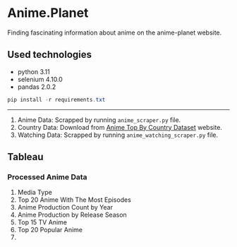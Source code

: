 # Anime.Planet
Finding fascinating information about anime on the anime-planet website.

## Used technologies
* python 3.11
* selenium 4.10.0
* pandas 2.0.2

```powershell
pip install -r requirements.txt
```
---
1. Anime Data: Scrapped by running `anime_scraper.py` file.
2. Country Data: Download from [Anime Top By Country Dataset](https://e.infogram.com/f2bfaed8-7046-43e6-aa41-367848a326ef?parent_url=https%3A%2F%2Fwww.broadbandchoices.co.uk%2Ffeatures%2Fevery-countrys-favourite-anime&src=embed#) website.
3. Watching Data: Scrapped by running `anime_watching_scraper.py` file.

## Tableau
### Processed Anime Data
1. Media Type
2. Top 20 Anime With The Most Episodes
3. Anime Production Count by Year
4. Anime Production by Release Season
5. Top 15 TV Anime
6. Top 20 Popular Anime 
7. 